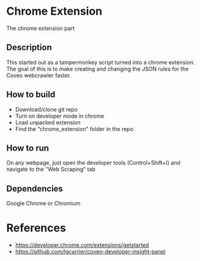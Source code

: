 # Chrome Extension
The chrome extension part

## Description
This started out as a tampermonkey script turned into a chrome extension. The goal of this is to make creating and changing the JSON rules for the Coveo webcrawler faster.

## How to build
- Download/clone git repo
- Turn on developer mode in chrome
- Load unpacked extension
- Find the "chrome_extension" folder in the repo

## How to run
On any webpage, just open the developer tools (Control+Shift+I) and navigate to the "Web Scraping" tab

## Dependencies
Google Chrome or Chromium

# References

* https://developer.chrome.com/extensions/getstarted
* https://github.com/lgcarrier/coveo-developer-insight-panel
